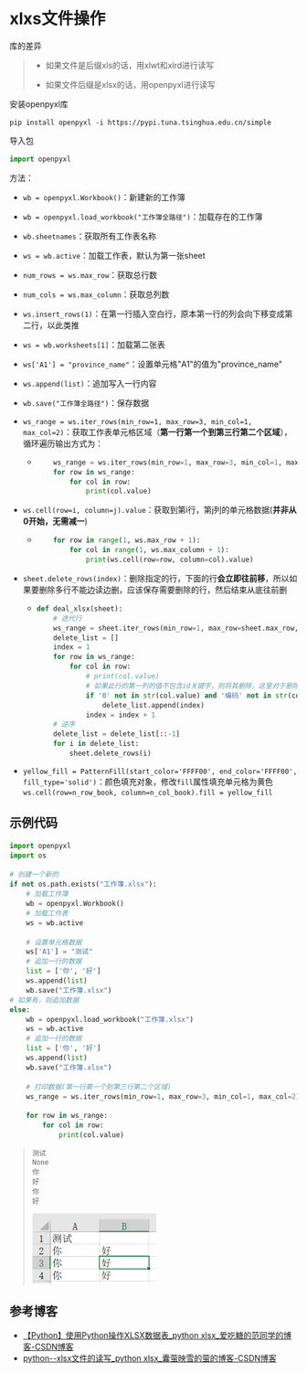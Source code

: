 # xlxs文件操作

库的差异

> - 如果文件是后缀xls的话，用xlwt和xlrd进行读写
>
> - 如果文件后缀是xlsx的话，用openpyxl进行读写

安装openpyxl库

```
pip install openpyxl -i https://pypi.tuna.tsinghua.edu.cn/simple
```

导入包

```python
import openpyxl
```

方法：

- `wb = openpyxl.Workbook()`：新建新的工作簿

- `wb = openpyxl.load_workbook("工作簿全路径")`：加载存在的工作簿

- `wb.sheetnames`：获取所有工作表名称

- `ws = wb.active`：加载工作表，默认为第一张sheet

- `num_rows = ws.max_row`：获取总行数

- `num_cols = ws.max_column`：获取总列数

- `ws.insert_rows(1)`：在第一行插入空白行，原本第一行的列会向下移变成第二行，以此类推

- `ws = wb.worksheets[1]`：加载第二张表

- `ws['A1'] = "province_name"`：设置单元格"A1"的值为"province_name"

- `ws.append(list)`：追加写入一行内容

- `wb.save("工作簿全路径")`：保存数据

- `ws_range = ws.iter_rows(min_row=1, max_row=3, min_col=1, max_col=2)`：获取工作表单元格区域（**第一行第一个到第三行第二个区域**），循环遍历输出方式为：

  - ```python
        ws_range = ws.iter_rows(min_row=1, max_row=3, min_col=1, max_col=2)
        for row in ws_range:
            for col in row:
                print(col.value)
    ```

- `ws.cell(row=i, column=j).value`：获取到第i行，第j列的单元格数据(**并非从0开始，无需减一**)

  - ```python
        for row in range(1, ws.max_row + 1):
            for col in range(1, ws.max_column + 1):
                print(ws.cell(row=row, column=col).value)
    ```

- `sheet.delete_rows(index)`：删除指定的行，下面的行**会立即往前移**，所以如果要删除多行不能边读边删，应该保存需要删除的行，然后结束从底往前删

  - ```py
    def deal_xlsx(sheet):
        # 迭代行
        ws_range = sheet.iter_rows(min_row=1, max_row=sheet.max_row, min_col=1, max_col=1)
        delete_list = []
        index = 1
        for row in ws_range:
            for col in row:
                # print(col.value)
                # 如果此行的第一列的值不包含id关键字，则将其删除，这里对于删除后往上移的一行如果为None会丢失迭代
                if '0' not in str(col.value) and '编码' not in str(col.value):
                    delete_list.append(index)
                index = index + 1
        # 逆序
        delete_list = delete_list[::-1]
        for i in delete_list:
            sheet.delete_rows(i)
    ```

- `yellow_fill = PatternFill(start_color='FFFF00', end_color='FFFF00', fill_type='solid')`：颜色填充对象，修改`fill`属性填充单元格为黄色`ws.cell(row=n_row_book, column=n_col_book).fill = yellow_fill`

## 示例代码

```python
import openpyxl
import os

# 创建一个新的
if not os.path.exists("工作簿.xlsx"):
    # 加载工作簿
    wb = openpyxl.Workbook()
    # 加载工作表
    ws = wb.active

    # 设置单元格数据
    ws['A1'] = "测试"
    # 追加一行的数据
    list = ['你', '好']
    ws.append(list)
    wb.save("工作簿.xlsx")
# 如果有，则追加数据
else:
    wb = openpyxl.load_workbook("工作簿.xlsx")
    ws = wb.active
    # 追加一行的数据
    list = ['你', '好']
    ws.append(list)
    wb.save("工作簿.xlsx")

    # 打印数据(第一行第一个到第三行第二个区域)
    ws_range = ws.iter_rows(min_row=1, max_row=3, min_col=1, max_col=2)

    for row in ws_range:
        for col in row:
            print(col.value)

```

> ```
> 测试
> None
> 你
> 好
> 你
> 好
> ```
>
> <img src="img/xlsx文件操作/image-20240103100637017.png" alt="image-20240103100637017" style="zoom:80%;" />

## 参考博客

- [【Python】使用Python操作XLSX数据表_python xlsx_爱吃糖的范同学的博客-CSDN博客](https://blog.csdn.net/weixin_52058417/article/details/123266853)
- [python--xlsx文件的读写_python xlsx_囊萤映雪的萤的博客-CSDN博客](https://blog.csdn.net/liuyingying0418/article/details/101066630)
